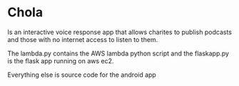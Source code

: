 # Chola

Is an interactive voice response app that allows charites to publish podcasts and those with no internet access to listen to them.

The lambda.py contains the AWS lambda python script and the flaskapp.py is the flask app running on aws ec2.

Everything else is source code for the android app
